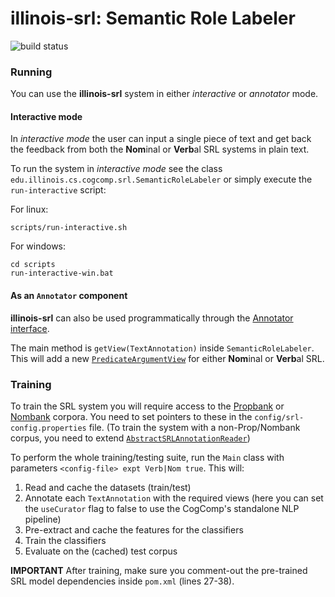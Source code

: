 # illinois-srl: Semantic Role Labeler

![build status](https://gitlab-beta.engr.illinois.edu/cogcomp/illinois-srl/badges/branch/build.svg)

### Running
You can use the **illinois-srl** system in either  *interactive* or *annotator* mode.
#### Interactive mode
In *interactive mode* the user can input a single piece of text and get back the feedback from both 
the **Nom**inal or **Verb**al SRL systems in plain text. 
 
To run the system in *interactive mode* see the class `edu.illinois.cs.cogcomp.srl.SemanticRoleLabeler`
or simply execute the  `run-interactive` script: 

For linux:
```
scripts/run-interactive.sh
```

For windows:
```
cd scripts
run-interactive-win.bat
```

#### As an `Annotator` component
**illinois-srl** can also be used programmatically through the 
[Annotator interface](http://cogcomp.cs.illinois.edu/software/doc/illinois-core-utilities/apidocs/edu/illinois/cs/cogcomp/core/datastructures/textannotation/Annotator.html).

The main method is `getView(TextAnnotation)` inside `SemanticRoleLabeler`. This will add a new 
[`PredicateArgumentView`](http://cogcomp.cs.illinois.edu/software/doc/illinois-core-utilities/apidocs/edu/illinois/cs/cogcomp/core/datastructures/textannotation/PredicateArgumentView.html)
for either **Nom**inal or **Verb**al SRL. 

### Training
To train the SRL system you will require access to the [Propbank](https://verbs.colorado.edu/~mpalmer/projects/ace.html)
or [Nombank](http://nlp.cs.nyu.edu/meyers/NomBank.html) corpora. You need to set pointers to these in the 
`config/srl-config.properties` file.
(To train the system with a non-Prop/Nombank corpus, you need to extend 
[`AbstractSRLAnnotationReader`](http://cogcomp.cs.illinois.edu/software/doc/illinois-core-utilities/apidocs/edu/illinois/cs/cogcomp/nlp/corpusreaders/AbstractSRLAnnotationReader.html))

To perform the whole training/testing suite, run the `Main` class with parameters `<config-file> expt Verb|Nom true`.
This will:

1. Read and cache the datasets (train/test)
2. Annotate each `TextAnnotation` with the required views
   (here you can set the `useCurator` flag to false to use the CogComp's standalone NLP pipeline) 
3. Pre-extract and cache the features for the classifiers
4. Train the classifiers
5. Evaluate on the (cached) test corpus

**IMPORTANT** After training, make sure you comment-out the pre-trained SRL model dependencies inside 
`pom.xml` (lines 27-38). 